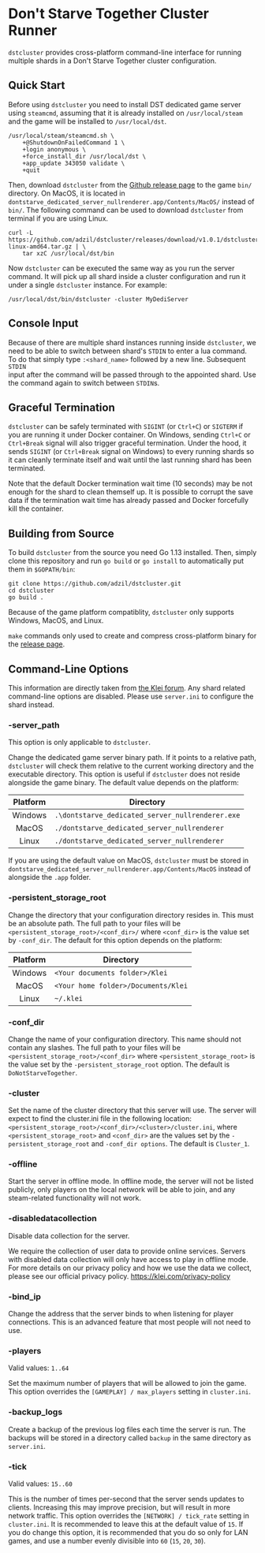 # Don't Starve Together Cluster Runner

`dstcluster` provides cross-platform command-line interface for running
multiple shards in a Don't Starve Together cluster configuration.

## Quick Start

Before using `dstcluster` you need to install DST dedicated game server using
`steamcmd`, assuming that it is already installed on `/usr/local/steam` and the
game will be installed to `/usr/local/dst`.

```
/usr/local/steam/steamcmd.sh \
    +@ShutdownOnFailedCommand 1 \
    +login anonymous \
    +force_install_dir /usr/local/dst \
    +app_update 343050 validate \
    +quit
```

Then, download `dstcluster` from the [Github release page](https://github.com/adzil/dstcluster/releases)
to the game `bin/` directory. On MacOS, it is located in `dontstarve_dedicated_server_nullrenderer.app/Contents/MacOS/`
instead of `bin/`. The following command can be used to download `dstcluster`
from terminal if you are using Linux.

```
curl -L https://github.com/adzil/dstcluster/releases/download/v1.0.1/dstcluster-linux-amd64.tar.gz | \
    tar xzC /usr/local/dst/bin
```

Now `dstcluster` can be executed the same way as you run the server command.
It will pick up all shard inside a cluster configuration and run it under a
single `dstcluster` instance. For example:

```
/usr/local/dst/bin/dstcluster -cluster MyDediServer
```

## Console Input

Because of there are multiple shard instances running inside `dstcluster`, we
need to be able to switch between shard's `STDIN` to enter a lua command. To do
that simply type `:<shard_name>` followed by a new line. Subsequent `STDIN`\
input after the command will be passed through to the appointed shard. Use the
command again to switch between `STDIN`s.

## Graceful Termination

`dstcluster` can be safely terminated with `SIGINT` (or `Ctrl+C`) or `SIGTERM`
if you are running it under Docker container. On Windows, sending `Ctrl+C` or
`Ctrl+Break` signal will also trigger graceful termination. Under the hood, it
sends `SIGINT` (or `Ctrl+Break` signal on Windows) to every running shards so
it can cleanly terminate itself and wait until the last running shard has been
terminated.

Note that the default Docker termination wait time (10 seconds) may be not
enough for the shard to clean themself up. It is possible to corrupt the save
data if the termination wait time has already passed and Docker forcefully kill
the container.

## Building from Source

To build `dstcluster` from the source you need Go 1.13 installed. Then, simply
clone this repository and run `go build` or `go install` to automatically put
them in `$GOPATH/bin`:

```
git clone https://github.com/adzil/dstcluster.git
cd dstcluster
go build .
```

Because of the game platform compatiblity, `dstcluster` only supports Windows,
MacOS, and Linux.

`make` commands only used to create and compress cross-platform binary for the
[release page](https://github.com/adzil/dstcluster/releases).

## Command-Line Options

This information are directly taken from
[the Klei forum](https://forums.kleientertainment.com/forums/topic/64743-dedicated-server-command-line-options-guide/).
Any shard related command-line options are disabled. Please use `server.ini` to
configure the shard instead.

### -server_path

This option is only applicable to `dstcluster`.

Change the dedicated game server binary path. If it points to a relative path,
`dstcluster` will check them relative to the current working directory and the
executable directory. This option is useful if `dstcluster` does not reside
alongside the game binary. The default value depends on the platform:

Platform | Directory
:------: | ---------
Windows  | `.\dontstarve_dedicated_server_nullrenderer.exe`
MacOS    | `./dontstarve_dedicated_server_nullrenderer`
Linux    | `./dontstarve_dedicated_server_nullrenderer`

If you are using the default value on MacOS, `dstcluster` must be stored in
`dontstarve_dedicated_server_nullrenderer.app/Contents/MacOS` instead of
alongside the `.app` folder.

### -persistent_storage_root

Change the directory that your configuration directory resides in. This must be
an absolute path. The full path to your files will be
`<persistent_storage_root>/<conf_dir>/` where `<conf_dir>` is the value set by
`-conf_dir`. The default for this option depends on the platform:

Platform | Directory
:------: | ---------
Windows  | `<Your documents folder>/Klei`
MacOS    | `<Your home folder>/Documents/Klei`
Linux    | `~/.klei`

### -conf_dir

Change the name of your configuration directory. This name should not contain
any slashes. The full path to your files will be
`<persistent_storage_root>/<conf_dir>` where `<persistent_storage_root>` is the
value set by the `-persistent_storage_root` option. The default is
`DoNotStarveTogether`.

### -cluster

Set the name of the cluster directory that this server will use. The server
will expect to find the cluster.ini file in the following location:
`<persistent_storage_root>/<conf_dir>/<cluster>/cluster.ini`, where
`<persistent_storage_root>` and `<conf_dir>` are the values set by the
`-persistent_storage_root` and `-conf_dir options`. The default is `Cluster_1`.

### -offline

Start the server in offline mode. In offline mode, the server will not be
listed publicly, only players on the local network will be able to join, and
any steam-related functionality will not work.

### -disabledatacollection

Disable data collection for the server.

We require the collection of user data to provide online services. Servers
with disabled data collection will only have access to play in offline mode.
For more details on our privacy policy and how we use the data we collect,
please see our official privacy policy. <https://klei.com/privacy-policy>

### -bind_ip

Change the address that the server binds to when listening for player
connections. This is an advanced feature that most people will not need to use.

### -players

Valid values: `1..64`

Set the maximum number of players that will be allowed to join the game. This
option overrides the `[GAMEPLAY] / max_players` setting in `cluster.ini`.

### -backup_logs

Create a backup of the previous log files each time the server is run. The
backups will be stored in a directory called `backup` in the same directory as
`server.ini`.

### -tick

Valid values: `15..60`

This is the number of times per-second that the server sends updates to
clients. Increasing this may improve precision, but will result in more network
traffic. This option overrides the `[NETWORK] / tick_rate` setting in
`cluster.ini`. It is recommended to leave this at the default value of `15`. If
you do change this option, it is recommended that you do so only for LAN games,
and use a number evenly divisible into `60` (`15`, `20`, `30`).
